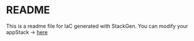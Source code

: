 # README
This is a readme file for IaC generated with StackGen.
You can modify your appStack -> [here](http://main.dev.stackgen.com/appstacks/b5ed8375-144f-4864-9ae5-8c3ae86f8b30)
